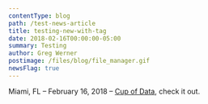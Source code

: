 ```yaml
---
contentType: blog
path: /test-news-article
title: testing-new-with-tag
date: 2018-02-16T00:00:00-05:00
summary: Testing
author: Greg Werner
postimage: /files/blog/file_manager.gif
newsFlag: true
---
```

Miami, FL – February 16, 2018 – [Cup of Data](http://www.cupofdata.com/), check it out.
